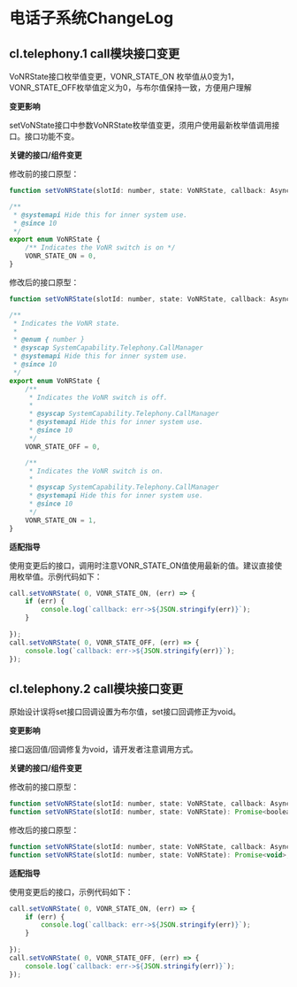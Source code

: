 # 电话子系统ChangeLog



## cl.telephony.1 call模块接口变更

VoNRState接口枚举值变更，VONR_STATE_ON 枚举值从0变为1，VONR_STATE_OFF枚举值定义为0，与布尔值保持一致，方便用户理解

**变更影响**

setVoNState接口中参数VoNRState枚举值变更，须用户使用最新枚举值调用接口。接口功能不变。

**关键的接口/组件变更**

修改前的接口原型：

```js
function setVoNRState(slotId: number, state: VoNRState, callback: AsyncCallback<void>): void;

/**
 * @systemapi Hide this for inner system use.
 * @since 10
 */
export enum VoNRState {
    /** Indicates the VoNR switch is on */
    VONR_STATE_ON = 0,
}
```

修改后的接口原型：

```js
function setVoNRState(slotId: number, state: VoNRState, callback: AsyncCallback<void>): void;

/**
 * Indicates the VoNR state.
 *
 * @enum { number }
 * @syscap SystemCapability.Telephony.CallManager
 * @systemapi Hide this for inner system use.
 * @since 10
 */
export enum VoNRState {
    /**
     * Indicates the VoNR switch is off.
     *
     * @syscap SystemCapability.Telephony.CallManager
     * @systemapi Hide this for inner system use.
     * @since 10
     */
    VONR_STATE_OFF = 0,

    /**
     * Indicates the VoNR switch is on.
     *
     * @syscap SystemCapability.Telephony.CallManager
     * @systemapi Hide this for inner system use.
     * @since 10
     */
    VONR_STATE_ON = 1,
}
```


**适配指导**

使用变更后的接口，调用时注意VONR_STATE_ON值使用最新的值。建议直接使用枚举值。示例代码如下：


```js
call.setVoNRState( 0, VONR_STATE_ON, (err) => {
    if (err) {
        console.log(`callback: err->${JSON.stringify(err)}`);
    }
    
});
call.setVoNRState( 0, VONR_STATE_OFF, (err) => {
    console.log(`callback: err->${JSON.stringify(err)}`);
});
```


## cl.telephony.2 call模块接口变更

原始设计误将set接口回调设置为布尔值，set接口回调修正为void。

**变更影响**

接口返回值/回调修复为void，请开发者注意调用方式。

**关键的接口/组件变更**

修改前的接口原型：

```js
function setVoNRState(slotId: number, state: VoNRState, callback: AsyncCallback<boolean>): void;
function setVoNRState(slotId: number, state: VoNRState): Promise<boolean>;

```

修改后的接口原型：

```js
function setVoNRState(slotId: number, state: VoNRState, callback: AsyncCallback<void>): void;
function setVoNRState(slotId: number, state: VoNRState): Promise<void>;
```

**适配指导**

使用变更后的接口，示例代码如下：

```js
call.setVoNRState( 0, VONR_STATE_ON, (err) => {
    if (err) {
        console.log(`callback: err->${JSON.stringify(err)}`);
    }
    
});
call.setVoNRState( 0, VONR_STATE_OFF, (err) => {
    console.log(`callback: err->${JSON.stringify(err)}`);
});
```
